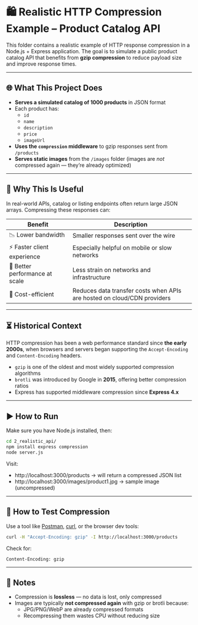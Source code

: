 # 🛍️ Realistic HTTP Compression Example – Product Catalog API

This folder contains a realistic example of HTTP response compression in a Node.js + Express application. The goal is to simulate a public product catalog API that benefits from **gzip compression** to reduce payload size and improve response times.

---

## 🌐 What This Project Does

- **Serves a simulated catalog of 1000 products** in JSON format
- Each product has:
  - `id`
  - `name`
  - `description`
  - `price`
  - `imageUrl`
- **Uses the `compression` middleware** to gzip responses sent from `/products`
- **Serves static images** from the `/images` folder (images are _not_ compressed again — they’re already optimized)

---

## 🧠 Why This Is Useful

In real-world APIs, catalog or listing endpoints often return large JSON arrays. Compressing these responses can:

| Benefit                        | Description                                                             |
| ------------------------------ | ----------------------------------------------------------------------- |
| 📉 Lower bandwidth             | Smaller responses sent over the wire                                    |
| ⚡ Faster client experience    | Especially helpful on mobile or slow networks                           |
| 🔁 Better performance at scale | Less strain on networks and infrastructure                              |
| 💸 Cost-efficient              | Reduces data transfer costs when APIs are hosted on cloud/CDN providers |

---

## ⏳ Historical Context

HTTP compression has been a web performance standard since **the early 2000s**, when browsers and servers began supporting the `Accept-Encoding` and `Content-Encoding` headers.

- `gzip` is one of the oldest and most widely supported compression algorithms
- `brotli` was introduced by Google in **2015**, offering better compression ratios
- Express has supported middleware compression since **Express 4.x**

---

## ▶️ How to Run

Make sure you have Node.js installed, then:

```bash
cd 2_realistic_api/
npm install express compression
node server.js
```

Visit:

- http://localhost:3000/products → will return a compressed JSON list
- http://localhost:3000/images/product1.jpg → sample image (uncompressed)

---

## 🧪 How to Test Compression

Use a tool like [Postman](https://www.postman.com/), [curl](https://curl.se/), or the browser dev tools:

```bash
curl -H "Accept-Encoding: gzip" -I http://localhost:3000/products
```

Check for:

```
Content-Encoding: gzip
```

---

## 📝 Notes

- Compression is **lossless** — no data is lost, only compressed
- Images are typically **not compressed again** with gzip or brotli because:
  - JPG/PNG/WebP are already compressed formats
  - Recompressing them wastes CPU without reducing size
